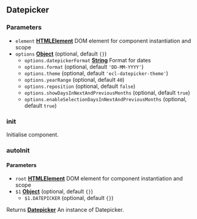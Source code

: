 <!-- Generated by documentation.js. Update this documentation by updating the source code. -->

## Datepicker

### Parameters

- `element` **[HTMLElement][1]** DOM element for component instantiation and scope
- `options` **[Object][2]** (optional, default `{}`)
  - `options.datepickerFormat` **[String][3]** Format for dates
  - `options.format` (optional, default `'DD-MM-YYYY'`)
  - `options.theme` (optional, default `'ecl-datepicker-theme'`)
  - `options.yearRange` (optional, default `40`)
  - `options.reposition` (optional, default `false`)
  - `options.showDaysInNextAndPreviousMonths` (optional, default `true`)
  - `options.enableSelectionDaysInNextAndPreviousMonths` (optional, default `true`)

### init

Initialise component.

### autoInit

#### Parameters

- `root` **[HTMLElement][1]** DOM element for component instantiation and scope
- `$1` **[Object][2]** (optional, default `{}`)
  - `$1.DATEPICKER` (optional, default `{}`)

Returns **[Datepicker][4]** An instance of Datepicker.

[1]: https://developer.mozilla.org/docs/Web/HTML/Element
[2]: https://developer.mozilla.org/docs/Web/JavaScript/Reference/Global_Objects/Object
[3]: https://developer.mozilla.org/docs/Web/JavaScript/Reference/Global_Objects/String
[4]: #datepicker
